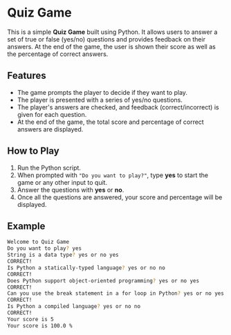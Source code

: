 # Quiz Game

This is a simple **Quiz Game** built using Python. It allows users to answer a set of true or false (yes/no) questions and provides feedback on their answers. At the end of the game, the user is shown their score as well as the percentage of correct answers.

## Features

- The game prompts the player to decide if they want to play.
- The player is presented with a series of yes/no questions.
- The player's answers are checked, and feedback (correct/incorrect) is given for each question.
- At the end of the game, the total score and percentage of correct answers are displayed.

## How to Play

1. Run the Python script.
2. When prompted with `"Do you want to play?"`, type **yes** to start the game or any other input to quit.
3. Answer the questions with **yes** or **no**.
4. Once all the questions are answered, your score and percentage will be displayed.

## Example

```bash
Welcome to Quiz Game
Do you want to play? yes
String is a data type? yes or no yes
CORRECT!
Is Python a statically-typed language? yes or no no
CORRECT!
Does Python support object-oriented programming? yes or no yes
CORRECT!
Can you use the break statement in a for loop in Python? yes or no yes
CORRECT!
Is Python a compiled language? yes or no no
CORRECT!
Your score is 5
Your score is 100.0 %
